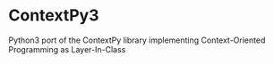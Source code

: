 # ContextPy3
Python3 port of the ContextPy library implementing Context-Oriented Programming as Layer-In-Class
